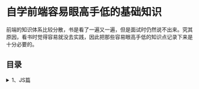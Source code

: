# 自学前端容易眼高手低的基础知识
前端的知识体系比较分散，书是看了一遍又一遍，但是面试时仍然说不出来。究其原因，看书时觉得容易就没去实践，因此把那些容易眼高手低的知识点记录下来是十分必要的。
## 目录
<details>
<summary>1、JS篇</summary>
  
1.1 [对象的创建和继承](https://github.com/IamHuadong/blogs/issues/1)
</details>

